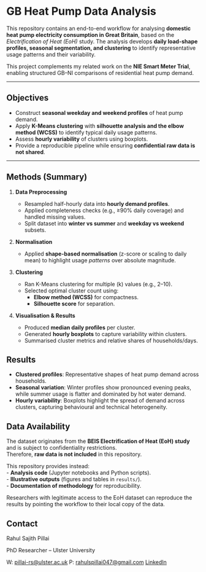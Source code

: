 # GB Heat Pump Data Analysis

This repository contains an end-to-end workflow for analysing **domestic heat pump electricity consumption in Great Britain**, based on the *Electrification of Heat (EoH)* study. The analysis develops **daily load-shape profiles, seasonal segmentation, and clustering** to identify representative usage patterns and their variability.  

This project complements my related work on the **NIE Smart Meter Trial**, enabling structured GB–NI comparisons of residential heat pump demand.

---

## Objectives

- Construct **seasonal weekday and weekend profiles** of heat pump demand.  
- Apply **K-Means clustering** with **silhouette analysis and the elbow method (WCSS)** to identify typical daily usage patterns.  
- Assess **hourly variability** of clusters using boxplots.  
- Provide a reproducible pipeline while ensuring **confidential raw data is not shared**.

---

## Methods (Summary)

1. **Data Preprocessing**  
   - Resampled half-hourly data into **hourly demand profiles**.  
   - Applied completeness checks (e.g., ≥90% daily coverage) and handled missing values.  
   - Split dataset into **winter vs summer** and **weekday vs weekend** subsets.  

2. **Normalisation**  
   - Applied **shape-based normalisation** (z-score or scaling to daily mean) to highlight usage *patterns* over absolute magnitude.  

3. **Clustering**  
   - Ran K-Means clustering for multiple \(k\) values (e.g., 2–10).  
   - Selected optimal cluster count using:  
     - **Elbow method (WCSS)** for compactness.  
     - **Silhouette score** for separation.  

4. **Visualisation & Results**  
   - Produced **median daily profiles** per cluster.  
   - Generated **hourly boxplots** to capture variability within clusters.  
   - Summarised cluster metrics and relative shares of households/days.

## Results
  - **Clustered profiles**: Representative shapes of heat pump demand across households.  
  - **Seasonal variation**: Winter profiles show pronounced evening peaks, while summer usage is flatter and dominated by hot water demand.  
  - **Hourly variability**: Boxplots highlight the spread of demand across clusters, capturing behavioural and technical heterogeneity.

## Data Availability
  The dataset originates from the **BEIS Electrification of Heat (EoH) study** and is subject to confidentiality restrictions.  
  Therefore, **raw data is not included** in this repository.  

  This repository provides instead:  
    - **Analysis code** (Jupyter notebooks and Python scripts).  
    - **Illustrative outputs** (figures and tables in `results/`).  
    - **Documentation of methodology** for reproducibility.  

  Researchers with legitimate access to the EoH dataset can reproduce the results by pointing the workflow to their local copy of the data.


## Contact
Rahul Sajith Pillai

PhD Researcher – Ulster University

W: pillai-rs@ulster.ac.uk
P: rahulspillai047@gmail.com
[LinkedIn](linkedin.com/in/rahul-sajith-p-02a7b6a3)
   

